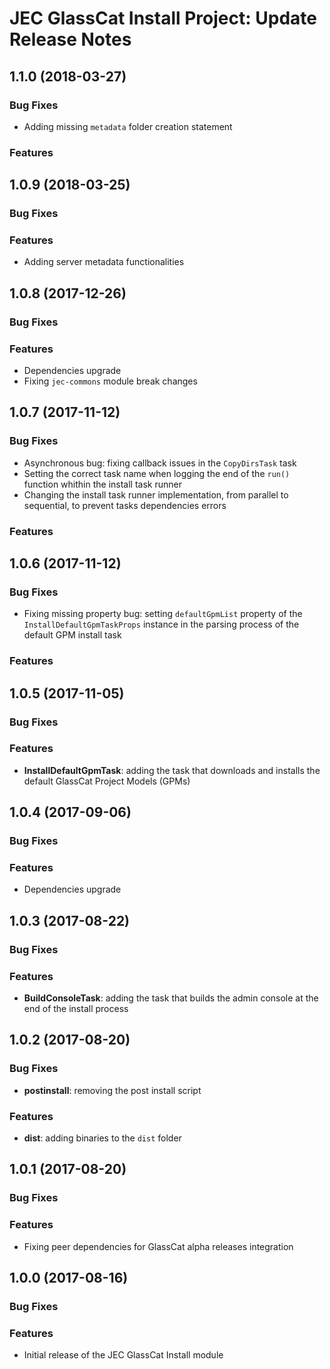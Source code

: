 # JEC GlassCat Install Project: Update Release Notes

<a name="jec-glasscat-install-1.1.0"></a>
## **1.1.0** (2018-03-27)

### Bug Fixes

- Adding missing `metadata` folder creation statement

### Features

<a name="jec-glasscat-install-1.0.9"></a>
## **1.0.9** (2018-03-25)

### Bug Fixes

### Features

- Adding server metadata functionalities

<a name="jec-glasscat-install-1.0.8"></a>
## **1.0.8** (2017-12-26)

### Bug Fixes

### Features

- Dependencies upgrade
- Fixing `jec-commons` module break changes

<a name="jec-glasscat-install-1.0.7"></a>
## **1.0.7** (2017-11-12)

### Bug Fixes

- Asynchronous bug: fixing callback issues in the `CopyDirsTask` task
- Setting the correct task name when logging the end of the `run()` function whithin the install task runner
- Changing the install task runner implementation, from parallel to sequential, to prevent tasks dependencies errors

### Features

<a name="jec-glasscat-install-1.0.6"></a>
## **1.0.6** (2017-11-12)

### Bug Fixes

- Fixing missing property bug: setting `defaultGpmList` property of the `InstallDefaultGpmTaskProps` instance in the parsing process of the default GPM install task

### Features

<a name="jec-glasscat-install-1.0.5"></a>
## **1.0.5** (2017-11-05)

### Bug Fixes

### Features

- **InstallDefaultGpmTask**: adding the task that downloads and installs the default GlassCat Project Models (GPMs)

<a name="jec-glasscat-install-1.0.4"></a>
## **1.0.4** (2017-09-06)

### Bug Fixes

### Features

- Dependencies upgrade

<a name="jec-glasscat-install-1.0.3"></a>
## **1.0.3** (2017-08-22)

### Bug Fixes

### Features

- **BuildConsoleTask**: adding the task that builds the admin console at the end of the install process

<a name="jec-glasscat-install-1.0.2"></a>
## **1.0.2** (2017-08-20)

### Bug Fixes

- **postinstall**: removing the post install script

### Features

- **dist**: adding binaries to the `dist` folder

<a name="jec-glasscat-install-1.0.1"></a>
## **1.0.1** (2017-08-20)

### Bug Fixes

### Features

- Fixing peer dependencies for GlassCat alpha releases integration

<a name="jec-glasscat-install-1.0.0"></a>
## **1.0.0** (2017-08-16)

### Bug Fixes

### Features

- Initial release of the JEC GlassCat Install module